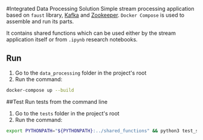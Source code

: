 #Integrated Data Processing Solution
Simple stream processing application based on `faust` library, [Kafka](https://kafka.apache.org/) and [Zookeeper](https://zookeeper.apache.org/). `Docker Compose` is used to assemble and run its parts.  

It contains shared functions which can be used either by the stream application itself or from `.ipynb` research notebooks.


## Run
1. Go to the `data_processing` folder in the project's root
2. Run the command:
```bash
docker-compose up --build
```


##Test
Run tests from the command line
1. Go to the `tests` folder in the project's root
2. Run the command:
```bash
export PYTHONPATH="${PYTHONPATH}:../shared_functions" && python3 test_shared_functions.py
```
